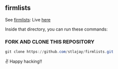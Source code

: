 ## firmlists

See [firmlists](https://github.com/stlajay/gitopenfirms):  Live [here](https://gitopenfirms.vercel.app/)

 
Inside that directory, you can run these commands:

### FORK AND CLONE THIS REPOSITORY

```powershell
git clone https://github.com/stlajay/firmlists.git
```


✌️ Happy hacking!!